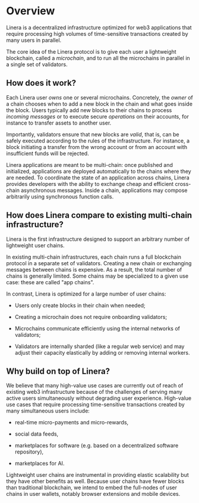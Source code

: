 # Overview

Linera is a decentralized infrastructure optimized for web3 applications that require processing high volumes of time-sensitive transactions created by many users in parallel.

The core idea of the Linera protocol is to give each user a lightweight blockchain, called a _microchain_, and to run all the microchains in parallel in a single set of validators.

## How does it work?

Each Linera user _owns_ one or several microchains. Concretely, the _owner_ of a chain chooses when to add a new block in the chain and what goes inside the block. Users typically add new blocks to their chains to process _incoming messages_ or to execute secure _operations_ on their accounts, for instance to transfer assets to another user.

Importantly, validators ensure that new blocks are _valid_, that is, can be safely executed according to the rules of the infrastructure. For instance, a block initiating a transfer from the wrong account or from an account with insufficient funds will be rejected.

Linera applications are meant to be multi-chain: once published and initialized, applications are deployed automatically to the chains where they are needed. To coordinate the state of an application across chains, Linera provides developers with the ability to exchange cheap and efficient cross-chain asynchronous messages. <!-- Incoming messages from another chains are first placed into an inbox. They are executed later when they are picked in a block of the receiving chain. -->
Inside a chain, applications may compose arbitrarily using synchronous function calls.

## How does Linera compare to existing multi-chain infrastructure?

Linera is the first infrastructure designed to support an arbitrary number of lightweight user chains.

In existing multi-chain infrastructures, each chain runs a full blockchain protocol in a separate set of validators. Creating a new chain or exchanging messages between chains is expensive. As a result, the total number of chains is generally limited. Some chains may be specialized to a given use case: these are called "app chains".

In contrast, Linera is optimized for a large number of user chains:

- Users only create blocks in their chain when needed;

- Creating a microchain does not require onboarding validators;

- Microchains communicate efficiently using the internal networks of validators;

- Validators are internally sharded (like a regular web service) and may adjust their capacity elastically by adding or removing internal workers.

<!--Linera integrates many chains in a unique set of validators, which greatly facilitates cross-chain communication. The execution model of Linera is designed to be language-agnostic and developer-friendly, and Linera applications are composable and multi-chain. Linera also relies on delegated proof of stake (DPoS) for security and supports regularly changing sets of validators. Microchains are designed to be auditable independently, allowing for distributed audits by the community.-->

## Why build on top of Linera?

We believe that many high-value use cases are currently out of reach of existing web3 infrastructure because of the challenges of serving many active users simultaneously without degrading user experience. High-value use cases
that require processing time-sensitive transactions created by many simultaneous users include:

- real-time micro-payments and micro-rewards,

- social data feeds,

- marketplaces for software (e.g. based on a decentralized software repository),

- marketplaces for AI.

Lightweight user chains are instrumental in providing elastic scalability but they have other benefits as well. Because user chains have fewer blocks than traditional blockchain, we intend to embed the full-nodes of user chains in user wallets, notably browser extensions and mobile devices.

